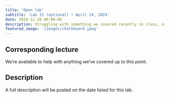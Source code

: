 ```yaml
---
title: 'Open lab'
subtitle: 'Lab 13 (optional) • April 24, 2024'
date: 2018-12-28 00:00:00
description: Struggling with something we covered recently in class, or do you want to discuss some of your own RNA-seq data? Then drop in for hands-on help from one of our amazing Teaching Assistants!
featured_image: '/images/chalkboard.jpeg'
---
```


## Corresponding lecture

We’re available to help with anything we’ve covered up to this point.

## Description

A full description will be posted on the date listed for this lab.